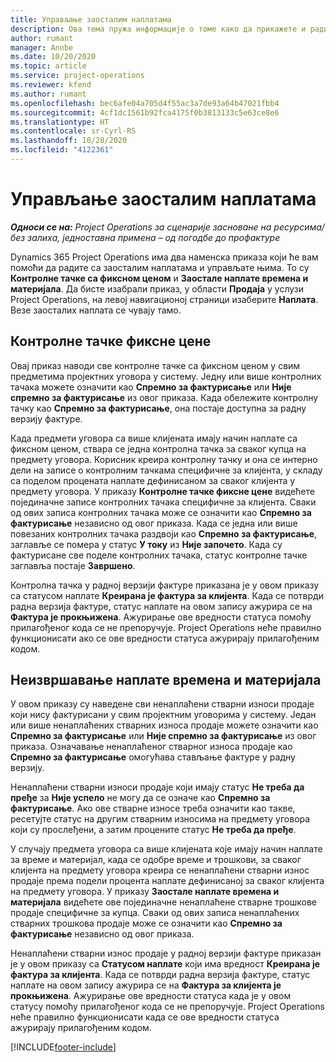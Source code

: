 ```yaml
---
title: Управљање заосталим наплатама
description: Ова тема пружа информације о томе како да прикажете и радите са заосталим наплатама у услузи Project Operations.
author: rumant
manager: Annbe
ms.date: 10/20/2020
ms.topic: article
ms.service: project-operations
ms.reviewer: kfend
ms.author: rumant
ms.openlocfilehash: bec6afe04a705d4f55ac3a7de93a64b47021fbb4
ms.sourcegitcommit: 4cf1dc1561b92fca4175f0b3813133c5e63ce8e6
ms.translationtype: HT
ms.contentlocale: sr-Cyrl-RS
ms.lasthandoff: 10/28/2020
ms.locfileid: "4122361"
---
```

# <a name="manage-the-billing-backlog"></a>Управљање заосталим наплатама

_**Односи се на:** Project Operations за сценарије засноване на ресурсима/без залиха, једноставна примена – од погодбе до профактуре_

Dynamics 365 Project Operations има два наменска приказа који ће вам помоћи да радите са заосталим наплатама и управљате њима. То су **Контролне тачке са фиксном ценом** и **Заостале наплате времена и материјала**. Да бисте изабрали приказ, у области **Продаја** у услузи Project Operations, на левој навигационој страници изаберите **Наплата**. Везе заосталих наплата се чувају тамо.

## <a name="fixed-price-milestones"></a>Контролне тачке фиксне цене

Овај приказ наводи све контролне тачке са фиксном ценом у свим предметима пројектних уговора у систему. Једну или више контролних тачака можете означити као **Спремно за фактурисање** или **Није спремно за фактурисање** из овог приказа. Када обележите контролну тачку као **Спремно за фактурисање**, она постаје доступна за радну верзију фактуре.

Када предмети уговора са више клијената имају начин наплате са фиксном ценом, ствара се једна контролна тачка за сваког купца на предмету уговора. Корисник креира контролну тачку и она се интерно дели на записе о контролним тачкама специфичне за клијента, у складу са поделом процената наплате дефинисаном за сваког клијента у предмету уговора. У приказу **Контролне тачке фиксне цене** видећете појединачне записе контролних тачака специфичне за клијента. Сваки од ових записа контролних тачака може се означити као **Спремно за фактурисање** независно од овог приказа. Када се једна или више повезаних контролних тачака раздвоји као **Спремно за фактурисање**, заглавље се помера у статус **У току** из **Није започето**. Када су фактурисане све поделе контролних тачака, статус контролне тачке заглавља постаје **Завршено**.

Контролна тачка у радној верзији фактуре приказана је у овом приказу са статусом наплате **Креирана је фактура за клијента**. Када се потврди радна верзија фактуре, статус наплате на овом запису ажурира се на **Фактура је прокњижена**. Ажурирање ове вредности статуса помоћу прилагођеног кода се не препоручује. Project Operations неће правилно функционисати ако се ове вредности статуса ажурирају прилагођеним кодом.

## <a name="time-and-material-billing-backlog"></a>Неизвршавање наплате времена и материјала

У овом приказу су наведене сви ненаплаћени стварни износи продаје који нису фактурисани у свим пројектним уговорима у систему. Један или више ненаплаћених стварних износа продаје можете означити као **Спремно за фактурисање** или **Није спремно за фактурисање** из овог приказа. Означавање ненаплаћеног стварног износа продаје као **Спремно за фактурисање** омогућава стављање фактуре у радну верзију.

Ненаплаћени стварни износи продаје који имају статус **Не треба да пређе** за **Није успело** не могу да се означе као **Спремно за фактурисање**. Ако ове стварне износе треба означити као такве, ресетујте статус на другим стварним износима на предмету уговора који су прослеђени, а затим процените статус **Не треба да пређе**.

У случају предмета уговора са више клијената које имају начин наплате за време и материјал, када се одобре време и трошкови, за сваког клијента на предмету уговора креира се ненаплаћени стварни износ продаје према подели процента наплате дефинисаној за сваког клијента на предмету уговора. У приказу **Заостале наплате времена и материјала** видећете ове појединачне ненаплаћене стварне трошкове продаје специфичне за купца. Сваки од ових записа ненаплаћених стварних трошкова продаје може се означити као **Спремно за фактурисање** независно од овог приказа.

Ненаплаћени стварни износ продаје у радној верзији фактуре приказан је у овом приказу са **Статусом наплате** који има вредност **Креирана је фактура за клијента**. Када се потврди радна верзија фактуре, статус наплате на овом запису ажурира се на **Фактура за клијента је прокњижена**. Ажурирање ове вредности статуса када је у овом статусу помоћу прилагођеног кода се не препоручује. Project Operations неће правилно функционисати када се ове вредности статуса ажурирају прилагођеним кодом.


[!INCLUDE[footer-include](../includes/footer-banner.md)]